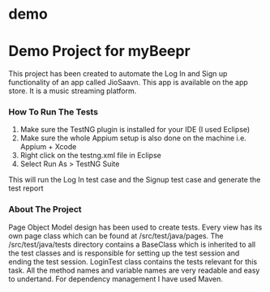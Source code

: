 # demo

<H1>Demo Project for myBeepr</H1>

This project has been created to automate the Log In and Sign up functionality of an app called JioSaavn. This app is available on the app store. It is a music streaming platform.

<h3>How To Run The Tests</h3>

1. Make sure the TestNG plugin is installed for your IDE (I used Eclipse)
2. Make sure the whole Appium setup is also done on the machine i.e. Appium + Xcode
2. Right click on the testng.xml file in Eclipse
3. Select Run As > TestNG Suite

This will run the Log In test case and the Signup test case and generate the test report

<h3>About The Project</h3>

Page Object Model design has been used to create tests. Every view has its own page class which can be found at /src/test/java/pages. The /src/test/java/tests directory contains a BaseClass which is inherited to all the test classes and is responsible for setting up the test session and ending the test session. LoginTest class contains the tests relevant for this task. All the method names and variable names are very readable and easy to undertand. For dependency management I have used Maven.
